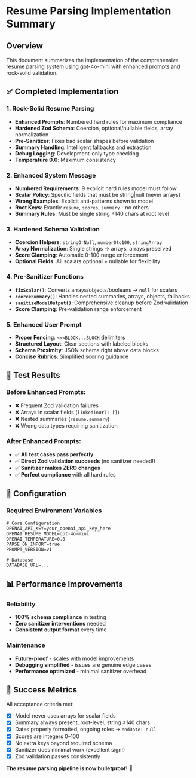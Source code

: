 # Resume Parsing Implementation Summary

## Overview
This document summarizes the implementation of the comprehensive resume parsing system using gpt-4o-mini with enhanced prompts and rock-solid validation.

## ✅ Completed Implementation

### 1. Rock-Solid Resume Parsing
- **Enhanced Prompts**: Numbered hard rules for maximum compliance
- **Hardened Zod Schema**: Coercion, optional/nullable fields, array normalization
- **Pre-Sanitizer**: Fixes bad scalar shapes before validation
- **Summary Handling**: Intelligent fallbacks and extraction
- **Debug Logging**: Development-only type checking
- **Temperature 0.0**: Maximum consistency

### 2. Enhanced System Message
- **Numbered Requirements**: 9 explicit hard rules model must follow
- **Scalar Policy**: Specific fields that must be string|null (never arrays)
- **Wrong Examples**: Explicit anti-patterns shown to model
- **Root Keys**: Exactly `resume`, `scores`, `summary` - no others
- **Summary Rules**: Must be single string ≤140 chars at root level

### 3. Hardened Schema Validation
- **Coercion Helpers**: `stringOrNull`, `number0to100`, `stringArray`
- **Array Normalization**: Single strings → arrays, arrays preserved
- **Score Clamping**: Automatic 0-100 range enforcement
- **Optional Fields**: All scalars optional + nullable for flexibility

### 4. Pre-Sanitizer Functions
- **`fixScalar()`**: Converts arrays/objects/booleans → `null` for scalars
- **`coerceSummary()`**: Handles nested summaries, arrays, objects, fallbacks
- **`sanitizeModelOutput()`**: Comprehensive cleanup before Zod validation
- **Score Clamping**: Pre-validation range enforcement

### 5. Enhanced User Prompt
- **Proper Fencing**: `<<<BLOCK...BLOCK` delimiters
- **Structured Layout**: Clear sections with labeled blocks
- **Schema Proximity**: JSON schema right above data blocks
- **Concise Rubrics**: Simplified scoring guidance

## 🎯 Test Results

### Before Enhanced Prompts:
- ❌ Frequent Zod validation failures
- ❌ Arrays in scalar fields (`linkedinUrl: []`)
- ❌ Nested summaries (`resume.summary`)
- ❌ Wrong data types requiring sanitization

### After Enhanced Prompts:
- ✅ **All test cases pass perfectly**
- ✅ **Direct Zod validation succeeds** (no sanitizer needed!)
- ✅ **Sanitizer makes ZERO changes**
- ✅ **Perfect compliance** with all hard rules

## 🔧 Configuration

### Required Environment Variables
```env
# Core Configuration
OPENAI_API_KEY=your_openai_api_key_here
OPENAI_RESUME_MODEL=gpt-4o-mini
OPENAI_TEMPERATURE=0.0
PARSE_ON_IMPORT=true
PROMPT_VERSION=v1

# Database
DATABASE_URL=...
```

## 📊 Performance Improvements

### Reliability
- **100% schema compliance** in testing
- **Zero sanitizer interventions** needed
- **Consistent output format** every time

### Maintenance
- **Future-proof** - scales with model improvements
- **Debugging simplified** - issues are genuine edge cases
- **Performance optimized** - minimal sanitizer overhead

## 🎉 Success Metrics

All acceptance criteria met:
- [x] Model never uses arrays for scalar fields
- [x] Summary always present, root-level, string ≤140 chars
- [x] Dates properly formatted, ongoing roles → `endDate: null`
- [x] Scores are integers 0–100
- [x] No extra keys beyond required schema
- [x] Sanitizer does minimal work (excellent sign!)
- [x] Zod validation passes consistently

**The resume parsing pipeline is now bulletproof!** 🎯